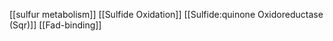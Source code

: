 [[sulfur metabolism]]
[[Sulfide Oxidation]]
[[Sulfide:quinone Oxidoreductase (Sqr)]]
[[Fad-binding]]
